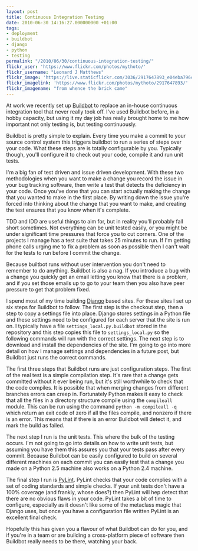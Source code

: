 ```yaml
---
layout: post
title: Continuous Integration Testing
date: 2010-06-30 14:16:27.000000000 +01:00
tags:
- deployment
- buildbot
- django
- python
- testing
permalink: "/2010/06/30/continuous-integration-testing/"
flickr_user: 'https://www.flickr.com/photos/mythoto/'
flickr_username: "Leonard J Matthews"
flickr_image: 'https://live.staticflickr.com/3036/2917647893_e04eba796c_w.jpg'
flickr_imagelink: 'https://www.flickr.com/photos/mythoto/2917647893/'
flickr_imagename: "from whence the brick came"
---
```

At work we recently set up [Buildbot](http://buildbot.net/) to replace an in-house continuous
integration tool that never really took off.  I've used Buildbot before, in a hobby capacity, but using it my
day job has really brought home to me how important not only testing is, but testing continuously.

Buildbot is pretty simple to explain. Every time you make a commit to your source control system this triggers
buildbot to run a series of steps over your code. What these steps are is totally configurable by you.
Typically though, you'll configure it to check out your code, compile it and run unit tests.

I'm a big fan of test driven and issue driven development. With these two methodologies when you want to make
a change you record the issue in your bug tracking software, then write a test that detects the deficiency in
your code. Once you've done that you can start actually making the change that you wanted to make in the first
place.  By writing down the issue you're forced into thinking about the change that you want to make, and
creating the test ensures that you know when it's complete.
<!--more-->

TDD and IDD are useful things to aim for, but in reality you'll probably fall short sometimes. Not everything
can be unit tested easily, or you might be under significant time pressures that force you to cut corners.
One of the projects I manage has a test suite that takes 25 minutes to run. If I'm getting phone calls urging
me to fix a problem as soon as possible then I can't wait for the tests to run before I commit the change.

Because builtbot runs without user intervention you don't need to remember to do anything. Buildbot is also a
nag. If you introduce a bug with a change you quickly get an email letting you know that there is a problem,
and if you set those emails up to go to your team then you also have peer pressure to get that problem fixed.

I spend most of my time building [Django](http://www.djangoproject.com) based sites. For these
sites I set up six steps for Buildbot to follow. The first step is the checkout step, then a step to copy a
settings file into place. Django stores settings in a Python file and these settings need to be configured
for each server that the site is run on. I typically have a file `settings_local.py.buildbot` stored
in the repository and this step copies this file to `settings_local.py` so the following commands will
run with the correct settings. The next step is to download and install the dependencies of the site. I'm
going to go into more detail on how I manage settings and dependencies in a future post, but Buildbot just
runs the correct commands.

The first three steps that Buildbot runs are just configuration steps. The first of the real test is a simple
compilation step. It's rare that a change gets committed without it ever being run, but it's still worthwhile
to check that the code compiles. It is possible that when merging changes from different branches errors can
creep in. Fortunately Python makes it easy to check that all the files in a directory structure compile using
the `compileall` module. This can be run using the command `python -m compileall -q` which
return an exit code of zero if all the files compile, and nonzero if there is an error. This means that if
there is an error Buildbot will detect it, and mark the build as failed.

The next step I run is the unit tests. This where the bulk of the testing occurs. I'm not going to go into
details on how to write unit tests, but assuming you have them this assures you that your tests pass after
every commit. Because Buildbot can be easily configured to build on several different machines on each commit
you can easily test that a change you made on a Python 2.5 machine also works on a Python 2.4 machine.

The final step I run is [PyLint](http://www.logilab.org/857). PyLint checks that your code complies
with a set of coding standards and simple checks. If your unit tests don't have a 100% coverage (and frankly,
whose does?) then PyLint will hep detect that there are no obvious flaws in your code. PyLint takes a bit of
time to configure, especially as it doesn't like some of the metaclass magic that Django uses, but once you
have a configuration file written PyLint is an excellent final check.

Hopefully this has given you a flavour of what Buildbot can do for you, and if you're in a team or are
building a cross-platform piece of software then Buildbot really needs to be there, watching your back.

